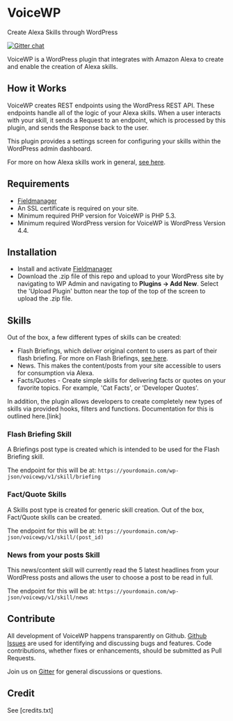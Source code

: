 # VoiceWP

Create Alexa Skills through WordPress

[![Gitter chat](https://badges.gitter.im/gitterHQ/gitter.png)](https://gitter.im/voicewp/Lobby)

VoiceWP is a WordPress plugin that integrates with Amazon Alexa to create and enable the creation of Alexa skills.

## How it Works

VoiceWP creates REST endpoints using the WordPress REST API. These endpoints handle all of the logic of your Alexa skills. When a user interacts with your skill, it sends a Request to an endpoint, which is processed by this plugin, and sends the Response back to the user.

This plugin provides a settings screen for configuring your skills within the WordPress admin dashboard.

For more on how Alexa skills work in general, [see here](https://developer.amazon.com/alexa-skills-kit).

## Requirements

- [Fieldmanager](http://fieldmanager.org)
- An SSL certificate is required on your site.
- Minimum required PHP version for VoiceWP is PHP 5.3.
- Minimum required WordPress version for VoiceWP is WordPress Version 4.4.

## Installation

- Install and activate [Fieldmanager](https://github.com/alleyinteractive/wordpress-fieldmanager/archive/1.0.0.zip)
- Download the .zip file of this repo and upload to your WordPress site by navigating to WP Admin and navigating to **Plugins -> Add New**. Select the 'Upload Plugin' button near the top of the top of the screen to upload the .zip file.

## Skills

Out of the box, a few different types of skills can be created:

- Flash Briefings, which deliver original content to users as part of their flash briefing. For more on Flash Briefings, [see here](https://developer.amazon.com/alexa-skills-kit/flash-briefing).
- News. This makes the content/posts from your site accessible to users for consumption via Alexa.
- Facts/Quotes - Create simple skills for delivering facts or quotes on your favorite topics. For example, 'Cat Facts', or 'Developer Quotes'.

In addition, the plugin allows developers to create completely new types of skills via provided hooks, filters and functions. Documentation for this is outlined here.[link]

### Flash Briefing Skill

A Briefings post type is created which is intended to be used for the Flash Briefing skill.

The endpoint for this will be at:
`https://yourdomain.com/wp-json/voicewp/v1/skill/briefing`

### Fact/Quote Skills

A Skills post type is created for generic skill creation. Out of the box, Fact/Quote skills can be created.

The endpoint for this will be at:
`https://yourdomain.com/wp-json/voicewp/v1/skill/(post_id)`

### News from your posts Skill

This news/content skill will currently read the 5 latest headlines from your WordPress posts and allows the user to choose a post to be read in full.

The endpoint for this will be at:
`https://yourdomain.com/wp-json/voicewp/v1/skill/news`

## Contribute

All development of VoiceWP happens transparently on Github. [Github Issues](https://github.com/alleyinteractive/voicewp/issues) are used for identifying and discussing bugs and features. Code contributions, whether fixes or enhancements, should be submitted as Pull Requests.

Join us on [Gitter](https://gitter.im/voicewp/Lobby) for general discussions or questions.

## Credit

See [credits.txt]